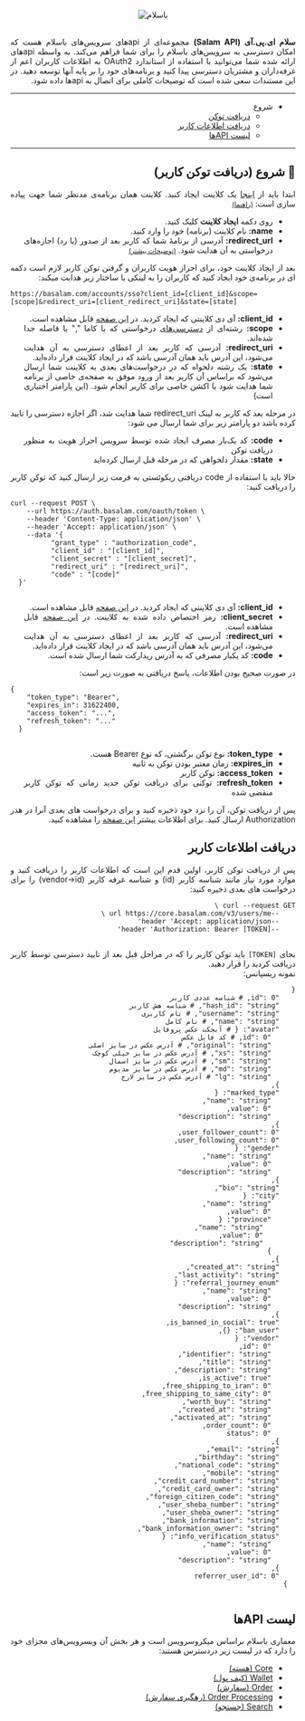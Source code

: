 <link rel="stylesheet" href="./assets/fonts/Estedad-stylesheet.css" />
<link rel="stylesheet" href="./assets/css/highlight/default.min.css" />
<script src="./assets/js/highlight/highlight.min.js"></script>

<div style="text-align: center;">
  <br>
  <img class="oI3ssn" src="https://basalam.com/img/basalam-logotype.svg" alt="باسلام">
  </div>
  <br>
  <div align="right" dir="rtl" style="font-family: 'Estedad', -apple-system,BlinkMacSystemFont,'Segoe UI',Helvetica,Arial,sans-serif,'Apple Color Emoji','Segoe UI Emoji','Segoe UI Symbol', sans-serif; text-align: justify; direction: rtl;">
  <p>
  <b style="font-weight:bold">سلام ای.پی.آی (Salam API)</b> مجموعه‌ای از api‌های سرویس‌های باسلام هست که امکان دسترسی به سرویس‌های باسلام را برای شما فراهم می‌کند. به واسطه api‌های ارائه شده شما می‌توانید با استفاده از استاندارد OAuth2 به اطلاعات کاربران اعم از غرفه‌داران و مشتریان دسترسی پیدا کنید و برنامه‌های خود را بر پایه آنها توسعه دهید.
  در این مستندات سعی شده است که توضیحات کاملی برای اتصال به api‌ها داده شود.
  </p>
  <hr>
  <ul>
    <li> شروع
      <ul>
        <li><a href="#%F0%9F%9A%80-%D8%B4%D8%B1%D9%88%D8%B9-%D8%AF%D8%B1%DB%8C%D8%A7%D9%81%D8%AA-%D8%AA%D9%88%DA%A9%D9%86-%DA%A9%D8%A7%D8%B1%D8%A8%D8%B1">دریافت توکن</a></li>
        <li><a href="#%D8%AF%D8%B1%DB%8C%D8%A7%D9%81%D8%AA-%D8%A7%D8%B7%D9%84%D8%A7%D8%B9%D8%A7%D8%AA-%DA%A9%D8%A7%D8%B1%D8%A8%D8%B1">دریافت اطلاعات کاربر</a></li>
        <li><a href="#%D9%84%DB%8C%D8%B3%D8%AA-api%D9%87%D8%A7">لیست APIها</a></li>
      </ul>
    </li>
  </ul>
  <hr>
  <p>
  <h2 style="font-weight:bold">🚀 شروع (دریافت توکن کاربر)</h2> ابتدا باید از <a href="https://developers.basalam.com/clients" target="_new">اینجا</a> یک کلاینت ایجاد کنید.
  کلاینت همان برنامه‌ی مدنظر شما جهت پیاده سازی است: <small><a href="https://developers.basalam.com/authorization#%D8%A7%DB%8C%D8%AC%D8%A7%D8%AF-%DA%A9%D9%84%D8%A7%DB%8C%D9%86%D8%AA" target="_blank">(راهنما)</a></small>
  <br>
  <ul>
    <li>روی دکمه <b style="font-weight:bold">ایجاد کلاینت</b> کلیک کنید.</li>
    <li><b style="font-weight:bold">name:</b> نام کلاینت (برنامه) خود را وارد کنید.</li>
    <li><b style="font-weight:bold">redirect_url:</b> آدرسی از برنامهٔ شما که کاربر بعد از صدور (یا رد) اجازه‌های درخواستی به آن هدایت شود. <small><a href="https://developers.basalam.com/authorization#%D8%AF%D8%B1%DB%8C%D8%A7%D9%81%D8%AA-%D8%AF%D8%B3%D8%AA%D8%B1%D8%B3%DB%8C-%D8%A7%D8%B2-%DA%A9%D8%A7%D8%B1%D8%A8%D8%B1" target="_blank">(توضیحات بیشتر)</a></small></li>
  </ul>
  </p>
  <p>
  بعد از ایجاد کلاینت خود، برای احراز هویت کاربران و گرفتن توکن کاربر لازم است دکمه ای در برنامه‌ی خود ایجاد کنید که کاربران را به لینکی با ساختار زیر هدایت میکند:<br>
  <div style="text-align:left;" dir="ltr">
  <code>https://basalam.com/accounts/sso?client_id=[client_id]&scope=[scope]&redirect_uri=[client_redirect_uri]&state=[state]</code>
  </div>
  <ul>
    <li><b style="font-weight:bold">client_id:</b> آی دی کلاینتی که ایجاد کردید. در <a href="https://developers.basalam.com/clients" target="_new">این صفحه</a> قابل مشاهده است.</li>
    <li><b style="font-weight:bold">scope:</b> رشته‌ای از <a href="https://developers.basalam.com/scopes" target="_blank">دسترسی‌های</a> درخواستی که با کاما "," یا فاصله جدا شده‌اند.</li>
    <li><b style="font-weight:bold">redirect_uri:</b>  آدرسی که کاربر بعد از اعطای دسترسی به آن هدایت می‌شود، این آدرس باید همان آدرسی باشد که در ایجاد کلاینت قرار داده‌اید.</li>
    <li><b style="font-weight:bold">state:</b> یک رشته دلخواه که در درخواست‌های بعدی به کلاینت شما ارسال می‌شود که براساس آن کاربر بعد از ورود موفق به صفحه‌ی خاصی از برنامه شما هدایت شود یا اکشن خاصی برای کاربر انجام شود. (این پارامتر اختیاری است)</li>
  </ul>
  </p>
  <p>
  در مرحله بعد که کاربر به لینک redirect_uri شما هدایت شد، اگر اجازه دسترسی را تایید کرده باشد دو پارامتر زیر برای شما ارسال می شود:
  <ul>
    <li><b style="font-weight:bold">code:</b> کد یک‌بار مصرف ایجاد شده توسط سرویس احراز هویت به منظور دریافت توکن</li>
    <li><b style="font-weight:bold">state:</b>  مقدار دلخواهی که در مرحله قبل ارسال کرده‌اید</li>
  </ul>
  حالا باید با استفاده از code دریافتی ریکوئستی به فرمت زیر ارسال کنید که توکن کاربر را دریافت کنید:
  <br>
  <div style="text-align:left;direction: ltr;" dir="ltr">
  <pre><code>curl --request POST \
    --url https://auth.basalam.com/oauth/token \
    --header 'Content-Type: application/json' \
    --header 'Accept: application/json' \
    --data '{
          "grant_type" : "authorization_code",
          "client_id" : "[client_id]",
          "client_secret" : "[client_secret]",
          "redirect_uri" : "[redirect_uri]",
          "code" : "[code]"
  }'
  </code></pre>
  </div>
  <ul>
    <li><b style="font-weight:bold">client_id:</b> آی دی کلاینتی که ایجاد کردید. در <a href="https://developers.basalam.com/clients" target="_new">این صفحه</a> قابل مشاهده است.</li>
    <li><b style="font-weight:bold">client_secret:</b>  رمز اختصاص داده شده به کلاینت. در <a href="https://developers.basalam.com/clients" target="_new">این صفحه</a> قابل مشاهده است.</li>
    <li><b style="font-weight:bold">redirect_uri:</b>  آدرسی که کاربر بعد از اعطای دسترسی به آن هدایت می‌شود، این آدرس باید همان آدرسی باشد که در ایجاد کلاینت قرار داده‌اید.</li>
    <li><b style="font-weight:bold">code:</b> کد یکبار مصرفی که به آدرس ریدارکت شما ارسال شده است.</li>
  </ul>
  در صورت صحیح بودن اطلاعات، پاسخ دریافتی به صورت زیر است:
  <div style="text-align:left;direction: ltr;" dir="ltr">
  <pre><code>{
    "token_type": "Bearer",
    "expires_in": 31622400,
    "access_token": "...",
    "refresh_token": "..."
  }
  </code></pre>
  </div>
  <ul>
    <li><b style="font-weight:bold">token_type:</b> نوع توکن برگشتی، که نوع Bearer هست.</li>
    <li><b style="font-weight:bold">expires_in:</b> زمان معتبر بودن توکن به ثانیه</li>
    <li><b style="font-weight:bold">access_token:</b> توکن کاربر</li>
    <li><b style="font-weight:bold">refresh_token:</b> توکنی برای دریافت توکن جدید زمانی که توکن کاربر منقضی شده</li>
  </ul>
  پس از دریافت توکن، آن را نزد خود ذخیره کنید و برای درخواست های بعدی آنرا در هدر Authorization ارسال کنید. 
  برای اطلاعات بیشتر <a href="https://developers.basalam.com/authorization#%D9%85%D8%B1%D8%AD%D9%84%D9%87-%D8%B3%D9%88%D9%85-%D8%AF%D8%B1%DB%8C%D8%A7%D9%81%D8%AA-%D8%A7%D8%B7%D9%84%D8%A7%D8%B9%D8%A7%D8%AA-%DA%A9%D8%A7%D8%B1%D8%A8%D8%B1" target="_blank">این صفحه</a> را مشاهده کنید.
  </p>

  <h2>دریافت اطلاعات کاربر</h2>
  <p dir="rtl">
  پس از دریافت توکن کاربر، اولین قدم این است که اطلاعات کاربر را دریافت کنید و موارد مورد نیاز مانند شناسه کاربر (id) و شناسه غرفه کاربر (vendor->id) را برای درخواست های بعدی ذخیره کنید:

  <pre><code>curl --request GET \
    --url https://core.basalam.com/v3/users/me \
    --header 'Accept: application/json'
    --header 'Authorization: Bearer [TOKEN]'
  </code></pre>

  بجای <code>[TOKEN]</code> باید توکن کاربر را که در مراحل قبل بعد از تایید دسترسی توسط کاربر دریافت کردید را قرار دهید.
  <br>
  نمونه ریسپانس:
  <pre><code>{
    "id": 0, # شناسه عددی کاربر
    "hash_id": "string", # شناسه هش کاربر
    "username": "string", # نام کاربری
    "name": "string", # نام کامل
    "avatar": { # آبجکت عکس پروفایل
      "id": 0, # کد فایل عکس
      "original": "string", # آدرس عکس در سایز اصلی
      "xs": "string", # آدرس عکس در سایز خیلی کوچک
      "sm": "string", # آدرس عکس در سایز اسمال
      "md": "string", # آدرس عکس در سایز مدیوم
      "lg": "string" # آدرس عکس در سایز لارج
    },
    "marked_type": {
      "name": "string",
      "value": 0,
      "description": "string"
    },
    "user_follower_count": 0,
    "user_following_count": 0,
    "gender": {
      "name": "string",
      "value": 0,
      "description": "string"
    },
    "bio": "string",
    "city": {
      "name": "string",
      "value": 0,
      "province": {
        "name": "string",
        "value": 0,
        "description": "string"
      }
    },
    "created_at": "string",
    "last_activity": "string",
    "referral_journey_enum": {
      "name": "string",
      "value": 0,
      "description": "string"
    },
    "is_banned_in_social": true,
    "ban_user": {},
    "vendor": {
      "id": 0,
      "identifier": "string",
      "title": "string",
      "description": "string",
      "is_active": true,
      "free_shipping_to_iran": 0,
      "free_shipping_to_same_city": 0,
      "worth_buy": "string",
      "created_at": "string",
      "activated_at": "string",
      "order_count": 0,
      "status": 0
    },
    "email": "string",
    "birthday": "string",
    "national_code": "string",
    "mobile": "string",
    "credit_card_number": "string",
    "credit_card_owner": "string",
    "foreign_citizen_code": "string",
    "user_sheba_number": "string",
    "user_sheba_owner": "string",
    "bank_information": "string",
    "bank_information_owner": "string",
    "info_verification_status": {
      "name": "string",
      "value": 0,
      "description": "string"
    },
    "referrer_user_id": 0
  }
  </code></pre>
  </p>

  <h2>لیست APIها</h2>
  <p dir="rtl">
  <span>معماری باسلام براساس میکروسرویس است و هر بخش آن وبسرویس‌های مجزای خود را دارد که در لیست زیر دردسترس هستند:</span>
  <ul>
    <li><a href="https://developers.basalam.com/services#-%D9%87%D8%B3%D8%AA%D9%87-core" target="_blank">Core (هسته)</a></li>
    <li><a href="https://developers.basalam.com/services#-%DA%A9%DB%8C%D9%81-%D9%BE%D9%88%D9%84-wallet" target="_blank">Wallet (کیف پول)</a></li>
    <li><a href="https://developers.basalam.com/services#-%D8%B3%D9%81%D8%A7%D8%B1%D8%B4-order" target="_blank">Order (سفارش)</a></li>
    <li><a href="https://developers.basalam.com/services#-%D8%B1%D9%87%DA%AF%DB%8C%D8%B1%DB%8C-%D8%B3%D9%81%D8%A7%D8%B1%D8%B4-order-processing" target="_blank">Order Processing (رهگیری سفارش)</a></li>
    <li><a href="https://developers.basalam.com/services#-%D8%AC%D8%B3%D8%AA%D8%AC%D9%88-search" target="_blank">Search (جستجو)</a></li>
  </ul>
  </p>


</div>

<script>hljs.highlightAll();</script>





